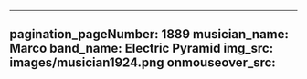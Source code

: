 ------
pagination_pageNumber: 1889
musician_name: Marco
band_name: Electric Pyramid
img_src: images/musician1924.png
onmouseover_src: 
------